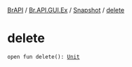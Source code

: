 [BrAPI](../../index.md) / [Br.API.GUI.Ex](../index.md) / [Snapshot](index.md) / [delete](./delete.md)

# delete

`open fun delete(): `[`Unit`](https://kotlinlang.org/api/latest/jvm/stdlib/kotlin/-unit/index.html)